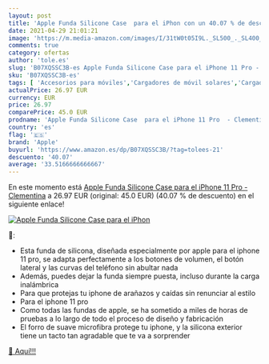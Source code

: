 ```yaml
---
layout: post
title: 'Apple Funda Silicone Case  para el iPhon con un 40.07 % de descuento'
date: 2021-04-29 21:01:21
image: 'https://m.media-amazon.com/images/I/31tW0t05I9L._SL500_._SL400_.jpg'
comments: true
category: ofertas
author: 'tole.es'
slug: 'B07XQSSC3B-es Apple Funda Silicone Case para el iPhone 11 Pro - Clementina'
sku: 'B07XQSSC3B-es'
tags: [ 'Accesorios para móviles','Cargadores de móvil solares','Cargadores para móviles','Comunicación móvil y accesorios','Electrónica','apple','iphone', ]
actualPrice: 26.97 EUR
currency: EUR
price: 26.97
comparePrice: 45.0 EUR
prodname: 'Apple Funda Silicone Case  para el iPhone 11 Pro  - Clementina'
country: 'es'
flag: '🇪🇸'
brand: 'Apple'
buyurl: 'https://www.amazon.es/dp/B07XQSSC3B/?tag=tolees-21'
descuento: '40.07'
average: '33.5166666666667'
---
```


En este momento está [Apple Funda Silicone Case  para el iPhone 11 Pro  - Clementina](https://www.amazon.es/dp/B07XQSSC3B/?tag=tolees-21) a 26.97 EUR (original: 45.0 EUR) (40.07 %  de descuento) en el siguiente enlace!

[![Apple Funda Silicone Case  para el iPhon](https://m.media-amazon.com/images/I/31tW0t05I9L._SL500_._SL400_.jpg)](https://www.amazon.es/dp/B07XQSSC3B/?tag=tolees-21)

🔎:

- Esta funda de silicona, diseñada especialmente por apple para el iphone 11 pro, se adapta perfectamente a los botones de volumen, el botón lateral y las curvas del teléfono sin abultar nada
- Además, puedes dejar la funda siempre puesta, incluso durante la carga inalámbrica
- Para que protejas tu iphone de arañazos y caídas sin renunciar al estilo
- Para el iphone 11 pro
- Como todas las fundas de apple, se ha sometido a miles de horas de pruebas a lo largo de todo el proceso de diseño y fabricación
- El forro de suave microfibra protege tu iphone, y la silicona exterior tiene un tacto tan agradable que te va a sorprender

[🛒 Aquí!!!](https://www.amazon.es/dp/B07XQSSC3B/?tag=tolees-21)
